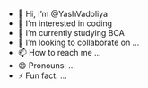 - 👋 Hi, I’m @YashVadoliya
- 👀 I’m interested in coding
- 🌱 I’m currently studying BCA
- 💞️ I’m looking to collaborate on ...
- 📫 How to reach me ...
- 😄 Pronouns: ...
- ⚡ Fun fact: ...

<!---
YashVadoliya/YashVadoliya is a ✨ special ✨ repository because its `README.md` (this file) appears on your GitHub profile.
You can click the Preview link to take a look at your changes.
--->

